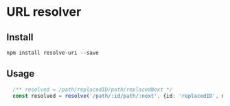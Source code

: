 # URL resolver

## Install
`npm install resolve-uri --save`

## Usage
```ts
  /** resolved = /path/replacedID/path/replacedNext */
  const resolved = resolve('/path/:id/path/:next', {id: 'replacedID', next: 'replacedNext'});

```